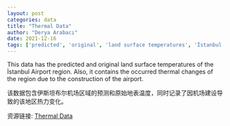 ```yaml
---
layout: post
categories: data
title: "Thermal Data"
author: "Derya Arabacı"
date: 2021-12-16
tags: ['predicted', 'original', 'land surface temperatures', 'İstanbul Airport', 'thermal changes', 'construction']
---
```


This data has the predicted and original land surface temperatures of the İstanbul Airport region. Also, it contains the occurred thermal changes of the region due to the construction of the airport.

该数据包含伊斯坦布尔机场区域的预测和原始地表温度，同时记录了因机场建设导致的该地区热力变化。

资源链接: [Thermal Data](https://doi.org/10.11922/sciencedb.01387)
